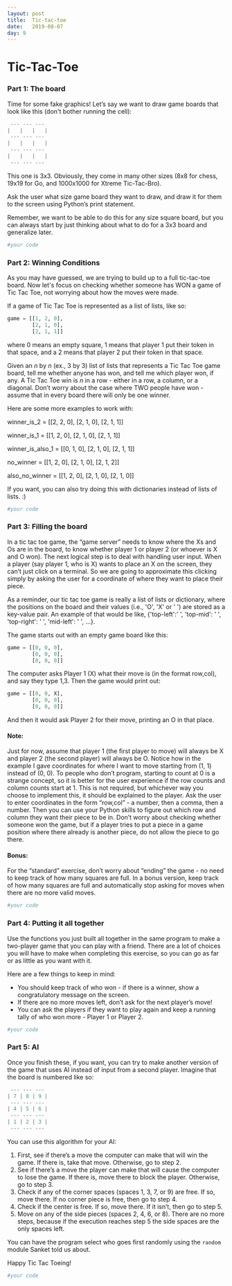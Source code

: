 ```yaml
---
layout: post
title:  Tic-tac-toe
date:   2019-08-07
day: 9
---
```



# Tic-Tac-Toe

### Part 1: The board

Time for some fake graphics! Let’s say we want to draw game boards that look like this (don't bother running the cell):


```python
 --- --- --- 
|   |   |   | 
 --- --- ---  
|   |   |   | 
 --- --- ---  
|   |   |   | 
 --- --- --- 
```

This one is 3x3. Obviously, they come in many other sizes (8x8 for chess, 19x19 for Go, and 1000x1000 for Xtreme Tic-Tac-Bro).

Ask the user what size game board they want to draw, and draw it for them to the screen using Python’s print statement.

Remember, we want to be able to do this for any size square board, but you can always start by just thinking about what to do for a 3x3 board and generalize later.


```python
#your code
```

### Part 2: Winning Conditions

As you may have guessed, we are trying to build up to a full tic-tac-toe board. Now let's focus on checking whether someone has WON a game of Tic Tac Toe, not worrying about how the moves were made.

If a game of Tic Tac Toe is represented as a list of lists, like so:


```python
game = [[1, 2, 0],
        [2, 1, 0],
        [2, 1, 1]]
```

where 0 means an empty square, 1 means that player 1 put their token in that space, and a 2 means that player 2 put their token in that space.

Given an $n$ by $n$ (ex., 3 by 3) list of lists that represents a Tic Tac Toe game board, tell me whether anyone has won, and tell me which player won, if any. A Tic Tac Toe win is $n$ in a row - either in a row, a column, or a diagonal. Don’t worry about the case where TWO people have won - assume that in every board there will only be one winner.

Here are some more examples to work with:

winner_is_2 = [[2, 2, 0],
	[2, 1, 0],
	[2, 1, 1]]

winner_is_1 = [[1, 2, 0],
	[2, 1, 0],
	[2, 1, 1]]

winner_is_also_1 = [[0, 1, 0],
	[2, 1, 0],
	[2, 1, 1]]

no_winner = [[1, 2, 0],
	[2, 1, 0],
	[2, 1, 2]]

also_no_winner = [[1, 2, 0],
	[2, 1, 0],
	[2, 1, 0]]

If you want, you can also try doing this with dictionaries instead of lists of lists. :)


```python
#your code
```

### Part 3: Filling the board

In a tic tac toe game, the “game server” needs to know where the Xs and Os are in the board, to know whether player 1 or player 2 (or whoever is X and O won). The next logical step is to deal with handling user input. When a player (say player 1, who is X) wants to place an X on the screen, they can’t just click on a terminal. So we are going to approximate this clicking simply by asking the user for a coordinate of where they want to place their piece.

As a reminder, our tic tac toe game is really a list of lists or dictionary, where the positions on the board and their values (i.e., 'O', 'X' or ' ') are stored as a key-value pair. An example of that would be like, {'top-left':' ', 'top-mid': ' ', 'top-right': ' ', 'mid-left': ' ', ...}.  

The game starts out with an empty game board like this:


```python
game = [[0, 0, 0],
        [0, 0, 0],
        [0, 0, 0]]
```

The computer asks Player 1 (X) what their move is (in the format row,col), and say they type 1,3. Then the game would print out:


```python
game = [[0, 0, X],
        [0, 0, 0],
        [0, 0, 0]]
```

And then it would ask Player 2 for their move, printing an O in that place.

#### Note:

Just for now, assume that player 1 (the first player to move) will always be X and player 2 (the second player) will always be O.
    Notice how in the example I gave coordinates for where I want to move starting from (1, 1) instead of (0, 0). To people who don’t program, starting to count at 0 is a strange concept, so it is better for the user experience if the row counts and column counts start at 1. This is not required, but whichever way you choose to implement this, it should be explained to the player.
    Ask the user to enter coordinates in the form “row,col” - a number, then a comma, then a number. Then you can use your Python skills to figure out which row and column they want their piece to be in.
    Don’t worry about checking whether someone won the game, but if a player tries to put a piece in a game position where there already is another piece, do not allow the piece to go there.

#### Bonus:

For the “standard” exercise, don’t worry about “ending” the game - no need to keep track of how many squares are full. In a bonus version, keep track of how many squares are full and automatically stop asking for moves when there are no more valid moves.


```python
#your code
```

### Part 4: Putting it all together

Use the functions you just built all together in the same program to make a two-player game that you can play with a friend. There are a lot of choices you will have to make when completing this exercise, so you can go as far or as little as you want with it.

Here are a few things to keep in mind:
- You should keep track of who won - if there is a winner, show a congratulatory message on the screen.
- If there are no more moves left, don’t ask for the next player’s move!
- You can ask the players if they want to play again and keep a running tally of who won more - Player 1 or Player 2.


```python
#your code
```

### Part 5: AI

Once you finish these, if you want, you can try to make another version of the game that uses AI instead of input from a second player. Imagine that the board is numbered like so:


```python
 --- --- --- 
| 7 | 8 | 9 | 
 --- --- ---  
| 4 | 5 | 6 | 
 --- --- ---  
| 1 | 2 | 3 | 
 --- --- --- 
```

You can use this algorithm for your AI:

1. First, see if there’s a move the computer can make that will win the game. If there is, take that move. Otherwise, go to step 2.
2. See if there’s a move the player can make that will cause the computer to lose the game. If there is, move there to block the player. Otherwise, go to step 3.
3. Check if any of the corner spaces (spaces 1, 3, 7, or 9) are free. If so, move there. If no corner piece is free, then go to step 4.
4. Check if the center is free. If so, move there. If it isn’t, then go to step 5.
5. Move on any of the side pieces (spaces 2, 4, 6, or 8). There are no more steps, because if the execution reaches step 5 the side spaces are the only spaces left.

You can have the program select who goes first randomly using the `random` module Sanket told us about.

Happy Tic Tac Toeing!


```python
#your code
```
